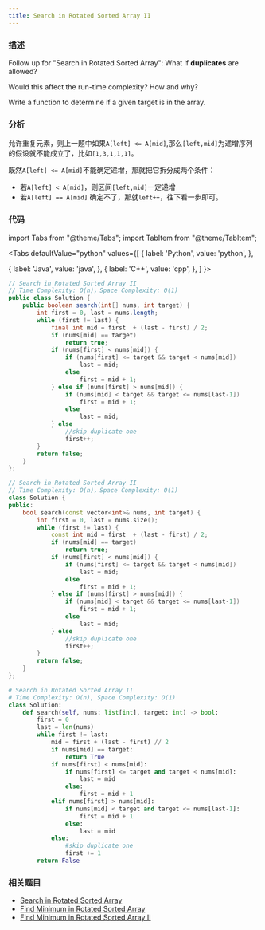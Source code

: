 ```yaml
---
title: Search in Rotated Sorted Array II
---
```


### 描述

Follow up for "Search in Rotated Sorted Array": What if **duplicates** are allowed?

Would this affect the run-time complexity? How and why?

Write a function to determine if a given target is in the array.

### 分析

允许重复元素，则上一题中如果`A[left] <= A[mid]`,那么`[left,mid]`为递增序列的假设就不能成立了，比如`[1,3,1,1,1]`。

既然`A[left] <= A[mid]`不能确定递增，那就把它拆分成两个条件：

- 若`A[left] < A[mid]`，则区间`[left,mid]`一定递增
- 若`A[left] == A[mid]` 确定不了，那就`left++`，往下看一步即可。

### 代码

import Tabs from "@theme/Tabs";
import TabItem from "@theme/TabItem";

<Tabs
defaultValue="python"
values={[
{ label: 'Python', value: 'python', },

{ label: 'Java', value: 'java', },
{ label: 'C++', value: 'cpp', },
]
}>
<TabItem value="java">

```java
// Search in Rotated Sorted Array II
// Time Complexity: O(n)，Space Complexity: O(1)
public class Solution {
    public boolean search(int[] nums, int target) {
        int first = 0, last = nums.length;
        while (first != last) {
            final int mid = first  + (last - first) / 2;
            if (nums[mid] == target)
                return true;
            if (nums[first] < nums[mid]) {
                if (nums[first] <= target && target < nums[mid])
                    last = mid;
                else
                    first = mid + 1;
            } else if (nums[first] > nums[mid]) {
                if (nums[mid] < target && target <= nums[last-1])
                    first = mid + 1;
                else
                    last = mid;
            } else
                //skip duplicate one
                first++;
        }
        return false;
    }
};
```

</TabItem>
<TabItem value="cpp">

```cpp
// Search in Rotated Sorted Array II
// Time Complexity: O(n)，Space Complexity: O(1)
class Solution {
public:
    bool search(const vector<int>& nums, int target) {
        int first = 0, last = nums.size();
        while (first != last) {
            const int mid = first  + (last - first) / 2;
            if (nums[mid] == target)
                return true;
            if (nums[first] < nums[mid]) {
                if (nums[first] <= target && target < nums[mid])
                    last = mid;
                else
                    first = mid + 1;
            } else if (nums[first] > nums[mid]) {
                if (nums[mid] < target && target <= nums[last-1])
                    first = mid + 1;
                else
                    last = mid;
            } else
                //skip duplicate one
                first++;
        }
        return false;
    }
};
```

</TabItem>

<TabItem value="python">

```python
# Search in Rotated Sorted Array II
# Time Complexity: O(n), Space Complexity: O(1)
class Solution:
    def search(self, nums: list[int], target: int) -> bool:
        first = 0
        last = len(nums)
        while first != last:
            mid = first + (last - first) // 2
            if nums[mid] == target:
                return True
            if nums[first] < nums[mid]:
                if nums[first] <= target and target < nums[mid]:
                    last = mid
                else:
                    first = mid + 1
            elif nums[first] > nums[mid]:
                if nums[mid] < target and target <= nums[last-1]:
                    first = mid + 1
                else:
                    last = mid
            else:
                #skip duplicate one
                first += 1
        return False
```

</TabItem>
</Tabs>

### 相关题目

- [Search in Rotated Sorted Array](search-in-rotated-sorted-array.md)
- [Find Minimum in Rotated Sorted Array](find-minimum-in-rotated-sorted-array.md)
- [Find Minimum in Rotated Sorted Array II](find-minimum-in-rotated-sorted-array-ii.md)
